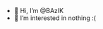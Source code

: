 - 👋 Hi, I’m @BAzIK 
- 🥺 I’m interested in nothing :(


<!---
bazikind/bazikind is a ✨ special ✨ repository because its `README.md` (this file) appears on your GitHub profile.
You can click the Preview link to take a look at your changes.
--->
